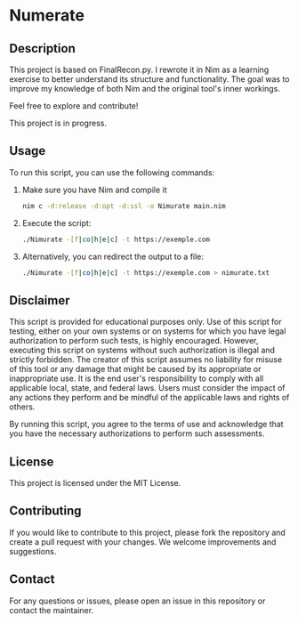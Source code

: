 # Numerate

## Description
This project is based on FinalRecon.py. I rewrote it in Nim as a learning exercise to better understand its structure and functionality. The goal was to improve my knowledge of both Nim and the original tool's inner workings.

Feel free to explore and contribute!

This project is in progress.

## Usage
To run this script, you can use the following commands:

1. Make sure you have Nim and compile it
    ```bash
    nim c -d:release -d:opt -d:ssl -o Nimurate main.nim
    ```

2. Execute the script:
    ```bash
    ./Nimurate -[f|co|h|e|c] -t https://exemple.com
    ```

3. Alternatively, you can redirect the output to a file:
    ```bash
    ./Nimurate -[f|co|h|e|c] -t https://exemple.com > nimurate.txt
    ```

## Disclaimer
This script is provided for educational purposes only. Use of this script for testing, either on your own systems or on systems for which you have legal authorization to perform such tests, is highly encouraged. However, executing this script on systems without such authorization is illegal and strictly forbidden. The creator of this script assumes no liability for misuse of this tool or any damage that might be caused by its appropriate or inappropriate use. It is the end user's responsibility to comply with all applicable local, state, and federal laws. Users must consider the impact of any actions they perform and be mindful of the applicable laws and rights of others.

By running this script, you agree to the terms of use and acknowledge that you have the necessary authorizations to perform such assessments.

## License
This project is licensed under the MIT License.

## Contributing
If you would like to contribute to this project, please fork the repository and create a pull request with your changes. We welcome improvements and suggestions.

## Contact
For any questions or issues, please open an issue in this repository or contact the maintainer.


